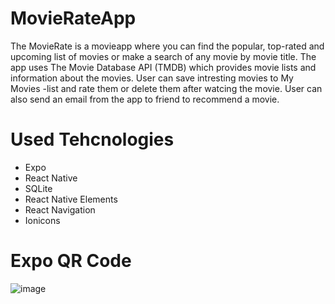 # MovieRateApp
The MovieRate is a movieapp where you can find the popular, top-rated and upcoming list of movies or make a search of any movie by movie title.
The app uses The Movie Database API (TMDB) which provides movie lists and information about the movies. 
User can save intresting movies to My Movies -list and rate them or delete them after watcing the movie. 
User can also send an email from the app to friend to recommend a movie.

# Used Tehcnologies
- Expo
- React Native
- SQLite
- React Native Elements
- React Navigation
- Ionicons

# Expo QR Code
![image](https://user-images.githubusercontent.com/98162104/206917465-0fc26ffd-94d4-49f2-862e-48320d1837f1.png)
